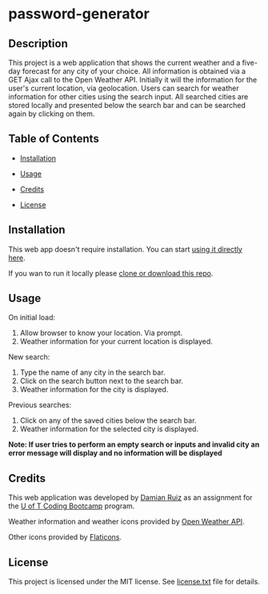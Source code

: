 # password-generator

## Description

This project is a web application that shows the current weather and a five-day forecast for any city of your choice. All information is obtained via a GET Ajax call to the Open Weather API. Initially it will the information for the user's current location, via geolocation. Users can search for weather information for other cities using the search input. All searched cities are stored locally and presented below the search bar and can be searched again by clicking on them. 



## Table of Contents

- [Installation](#Installation)

- [Usage](#Usage)

- [Credits](#Credits)

- [License](#License)

  

## Installation

This web app doesn't require installation. You can start [using it directly here](https:jondam1985.github.io/go-outside-weather-dashboard).

If you wan to run it locally please [clone or download this repo](https://github.com/jondam1985/go-outside-weather-dashboard).



## Usage

On initial load:

1. Allow browser to know your location. Via prompt.
2. Weather information for your current location is displayed.

New search:

1. Type the name of any city in the search bar.
2. Click on the search button next to the search bar.
3. Weather information for the city is displayed.

Previous searches:

1. Click on any of the saved cities below the search bar.
2. Weather information for the selected city is displayed.

__Note: If user tries to perform an empty search or inputs and invalid city an error message will display and no information will be displayed__



## Credits

This web application was developed by [Damian Ruiz](https://gitbuh.com/jondam1985) as an assignment for the [U of T Coding Bootcamp](https://bootcamp.learn.utoronto.ca/coding/) program.

Weather information and weather icons provided by [Open Weather API](https://openweathermap.org/api).

Other icons provided by [Flaticons](https://www.flaticons.com).



## License

This project is licensed under the MIT license. See [license.txt](license.txt) file for details.

 